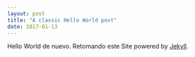 ```yaml
---
layout: post
title: "A classic Hello World post"
date: 2017-01-13
---
```


Hello World de nuevo. 
Retomando este Site powered by [Jekyll](http://jekyllrb.com).